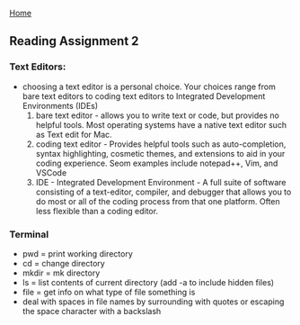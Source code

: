 [Home](README.md)

## Reading Assignment 2

### Text Editors:

- choosing a text editor is a personal choice. Your choices range from bare text editors to coding text editors to Integrated Development Environments (IDEs)
  1. bare text editor - allows you to write text or code, but provides no helpful tools. Most operating systems have a native text editor such as Text edit for Mac.
  2. coding text editor - Provides helpful tools such as auto-completion, syntax highlighting, cosmetic themes, and extensions to aid in your coding experience. Seom examples include notepad++, Vim, and VSCode
  3. IDE - Integrated Development Environment - A full suite of software consisting of a text-editor, compiler, and debugger that allows you to do most or all of the coding process from that one platform. Often less flexible than a coding editor.

### Terminal

- pwd = print working directory
- cd = change directory
- mkdir = mk directory
- ls = list contents of current directory (add -a to include hidden files)
- file = get info on what type of file something is
- deal with spaces in file names by surrounding with quotes or escaping the space character with a backslash
